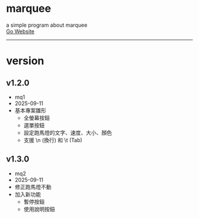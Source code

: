 # marquee
a simple program about marquee  
[Go Website](https://klhrd.github.io/marquee/)

---

# version

## v1.2.0
- mq1
- 2025-09-11
- 基本專案雛形
  - 全螢幕按鈕
  - 選單按鈕
  - 設定跑馬燈的文字、速度、大小、顏色
  - 支援 \n (換行) 和 \t (Tab)

## v1.3.0
- mq2
- 2025-09-11
- 修正跑馬燈不動
- 加入新功能
  - 暫停按鈕
  - 使用說明按鈕
